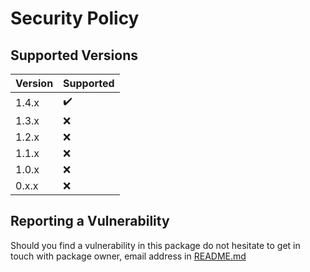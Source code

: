 # Security Policy

## Supported Versions

| Version | Supported          |
| ------- | ------------------ |
| 1.4.x   | :heavy_check_mark: |
| 1.3.x   | :x:                |
| 1.2.x   | :x:                |
| 1.1.x   | :x:                |
| 1.0.x   | :x:                |
| 0.x.x   | :x:                |

## Reporting a Vulnerability

Should you find a vulnerability in this package do not hesitate to get in touch with package owner, email address in [README.md](README.md)
